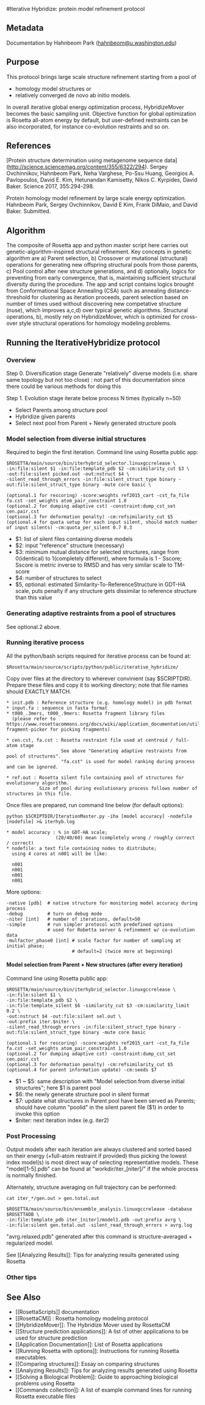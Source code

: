 #Iterative Hybridize: protein model refinement protocol

## Metadata

Documentation by Hahnbeom Park (hahnbeom@u.washington.edu)

## Purpose

This protocol brings large scale structure refinement starting from a pool of 
* homology model structures or 
* relatively converged de novo ab initio models.

In overall iterative global energy optimization process, HybridizeMover becomes the basic sampling unit. Objective function for global optimization is Rosetta all-atom energy by default, but user-defined restraints can be also incorporated, for instance co-evolution restraints and so on.

## References

[Protein structure determination using metagenome sequence data]
(http://science.sciencemag.org/content/355/6322/294). 
Sergey Ovchinnikov, Hahnbeom Park, Neha Varghese, Po-Ssu Huang, Georgios A. Pavlopoulos, David E. Kim, Hetunandan Kamisetty, Nikos C. Kyrpides, David Baker. 
Science 2017, 355:294-298.

Protein homology model refinement by large scale energy optimization. 
Hahnbeom Park, Sergey Ovchinnikov, David E Kim, Frank DiMaio, and David Baker. Submitted.

## Algorithm

The composite of Rosetta app and python master script here carries out genetic-algorithm-inspired structural refinement. Key concepts in genetic algorithm are a) Parent selection, b) Crossover or mutational (structural) operations for generating new offspring structural pools from those parents, c) Pool control after new structure generations, and d) optionally, logics for preventing from early convergence, that is, maintaining sufficient structural diversity during the procedure. The app and script contains logics brought from Conformational Space Annealing (CSA) such as annealing distance-threshold for clustering as iteration proceeds, parent selection based on number of times used without discovering new competative structure (nuse), which improves a,c,d) over typical genetic algorithms. Structural operations, b), mostly rely on HybridizeMover, which is optimized for cross-over style structural operations for homology modeling problems.

## Running the IterativeHybridize protocol

### Overview

Step 0. Diversification stage
Generate "relatively" diverse models (i.e. share same topology but not too close)
: not part of this documentation since there could be various methods for doing this 

Step 1. Evolution stage
iterate below process N times (typically n~50)
- Select Parents among structure pool
- Hybridize given parents
- Select next pool from Parent + Newly generated structure pools

### Model selection from diverse initial structures 
Required to begin the first iteration. Command line using Rosetta public app:

    $ROSETTA/main/source/bin/iterhybrid_selector.linuxgccrelease \
    -in:file:silent $1 -in:file:template_pdb $2 -cm:similarity_cut $3 \
    -out:file:silent picked.out -out:nstruct $4 \
    -silent_read_through_errors -in:file:silent_struct_type binary -out:file:silent_struct_type binary -mute core basic \

    (optional.1 for rescoring) -score:weights ref2015_cart -cst_fa_file fa.cst -set_weights atom_pair_constraint 1.0
    (optional.2 for dumping adaptive cst) -constraint:dump_cst_set cen.pair.cst
    (optional.3 for deformation penalty) -cm:refsimilarity_cut $5 
    (optional.4 for quota setup for each input silent, should match number of input silents) -cm:quota_per_silent 0.7 0.3 

* $1: list of silent files containing diverse models
* $2: input "reference" structure (necessary)
* $3: minimum mutual distance for selected structures, range from 0(identical) to 1(completely different), where formula is 1 - Sscore; Sscore is metric inverse to RMSD and has very similar scale to TM-score
* $4: number of structures to select
* $5, optional: estimated Similarity-To-ReferenceStructure in GDT-HA scale, puts penalty if any structure gets dissimilar to reference structure than this value

### Generating adaptive restraints from a pool of structures

See optional.2 above. 

### Running iterative process
All the python/bash scripts required for iterative process can be found at:

    $Rosetta/main/source/scripts/python/public/iterative_hybridize/

Copy over files at the directory to wherever convinient (say $SCRIPTDIR). 
Prepare these files and copy it to working directory; note that file names should EXACTLY MATCH.

    * init.pdb : Reference structure (e.g. homology model) in pdb format
    * input.fa : sequence in fasta format
    * t000_.3mers, t000_.9mers: Rosetta fragment library files
      (please refer to https://www.rosettacommons.org/docs/wiki/application_documentation/utilities/app-fragment-picker for picking fragments)

    * cen.cst, fa.cst : Rosetta restraint file used at centroid / full-atom stage
                        See above "Generating adaptive restraints from pool of structures". 
                        "fa.cst" is used for model ranking during process and can be ignored.

    * ref.out : Rosetta silent file containing pool of structures for evolutionary algorithm. 
                Size of pool during evolutionary process follows number of structures in this file.

Once files are prepared, run command line below (for default options):

    python $SCRIPTDIR/IterationMaster.py -iha [model accuracy] -nodefile [nodefile] >& iterhyb.log

    * model accuracy : % in GDT-HA scale; 
                      (20/40/60) mean (completely wrong / roughly correct / correct)
    * nodefile: a text file containing nodes to distribute; 
      using 4 cores at n001 will be like:

      n001
      n001
      n001
      n001

More options:

    -native [pdb]  # native structure for monitoring model accuracy during process
    -debug         # turn on debug mode
    -niter [int]   # number of iterations, default=50
    -simple        # run simpler protocol with predefined options
                   # used for Robetta server & refinement w/ co-evolution data
    -mulfactor_phase0 [int] # scale factor for number of sampling at initial phase; 
                            # default=2 (twice more at beginning) 
#### Model selection from Parent + New structures (after every iteration)

Command line using Rosetta public app:

    $ROSETTA/main/source/bin/iterhybrid_selector.linuxgccrelease \
    -in:file:silent $1 \
    -in:file:template_pdb $2 \
    -in:file:template_silent $6 -similarity_cut $3 -cm:similarity_limit 0.2 \
    -out:nstruct $4 -out:file:silent sel.out \
    -out:prefix iter.$niter \
    -silent_read_through_errors -in:file:silent_struct_type binary -out:file:silent_struct_type binary -mute core basic

    (optional.1 for rescoring) -score:weights ref2015_cart -cst_fa_file fa.cst -set_weights atom_pair_constraint 1.0
    (optional.2 for dumping adaptive cst) -constraint:dump_cst_set cen.pair.cst
    (optional.3 for deformation penalty) -cm:refsimilarity_cut $5 
    (optional.4 for parent information update) -cm:seeds $7

* $1 ~ $5: same description with "Model selection from diverse initial structures"; here $1 is parent pool
* $6: the newly generate structure pool in silent format
* $7: update what structures in Parent pool have been served as Parents; should have column "poolid" in the silent parent file ($1) in order to invoke this option
* $niter: next iteration index (e.g. iter2)

### Post Processing

Output models after each iteration are always clustered and sorted based on their energy (+full-atom restraint if provided) thus picking the lowest index model(s) is most direct way of selecting representative models. These "model[1-5].pdb" can be found at "workdir/iter_[niter]/" if the whole process is normally finished.

Alternately, structure averaging on full trajectory can be performed:

    cat iter_*/gen.out > gen.total.out

    $ROSETTA/main/source/bin/ensemble_analysis.linuxgccrelease -database $ROSETTADB \
    -in:file:template_pdb iter_[niter]/model1.pdb -out:prefix avrg \
    -in:file:silent gen.total.out -silent_read_through_errors > avrg.log

"avrg.relaxed.pdb" generated after this command is structure-averaged + regularized model. 

See [[Analyzing Results]]: Tips for analyzing results generated using Rosetta

### Other tips

## See Also

* [[RosettaScripts]] documentation
* [[RosettaCM]] : Rosetta homology modeling protocol
* [[HybridizeMover]]: The Hybridize Mover used by RosettaCM
* [[Structure prediction applications]]: A list of other applications to be used for structure prediction
* [[Application Documentation]]: List of Rosetta applications
* [[Running Rosetta with options]]: Instructions for running Rosetta executables.
* [[Comparing structures]]: Essay on comparing structures
* [[Analyzing Results]]: Tips for analyzing results generated using Rosetta
* [[Solving a Biological Problem]]: Guide to approaching biological problems using Rosetta
* [[Commands collection]]: A list of example command lines for running Rosetta executable files